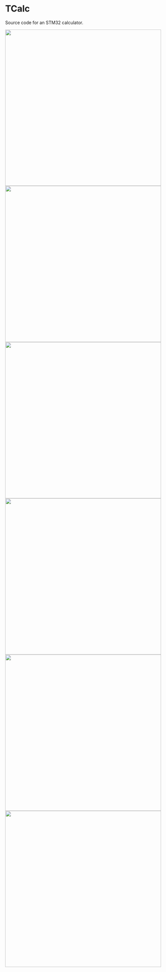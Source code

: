 # TCalc
Source code for an STM32 calculator.

<img src="https://user-images.githubusercontent.com/32781310/94225772-f1fa1e00-fec3-11ea-92e6-bc7f5a1fe60a.jpg" height=500> <img src="https://user-images.githubusercontent.com/32781310/94225775-f292b480-fec3-11ea-9475-c45886a6d2e8.jpg" height=500> <img src="https://user-images.githubusercontent.com/32781310/94225777-f3c3e180-fec3-11ea-93c6-e689a136afb0.jpg" height=500> <img src="https://user-images.githubusercontent.com/32781310/94225779-f4f50e80-fec3-11ea-976f-4708e58ae495.jpg" height=500> <img src="https://user-images.githubusercontent.com/32781310/94225780-f6263b80-fec3-11ea-9643-8e06a8266dfc.jpg" height=500> <img src="https://user-images.githubusercontent.com/32781310/94225782-f6bed200-fec3-11ea-9ced-d3eca8a91fcf.jpg" height=500>

